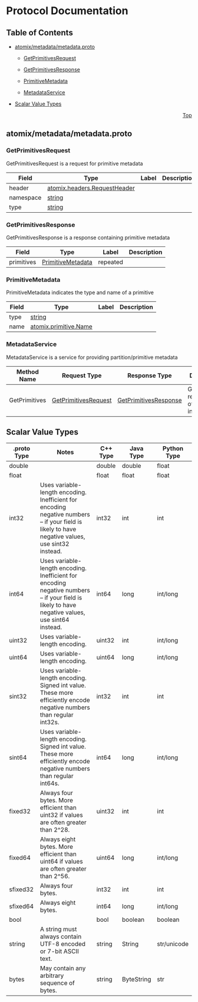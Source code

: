 # Protocol Documentation
<a name="top"></a>

## Table of Contents

- [atomix/metadata/metadata.proto](#atomix/metadata/metadata.proto)
    - [GetPrimitivesRequest](#atomix.metadata.GetPrimitivesRequest)
    - [GetPrimitivesResponse](#atomix.metadata.GetPrimitivesResponse)
    - [PrimitiveMetadata](#atomix.metadata.PrimitiveMetadata)
  
  
  
    - [MetadataService](#atomix.metadata.MetadataService)
  

- [Scalar Value Types](#scalar-value-types)



<a name="atomix/metadata/metadata.proto"></a>
<p align="right"><a href="#top">Top</a></p>

## atomix/metadata/metadata.proto



<a name="atomix.metadata.GetPrimitivesRequest"></a>

### GetPrimitivesRequest
GetPrimitivesRequest is a request for primitive metadata


| Field | Type | Label | Description |
| ----- | ---- | ----- | ----------- |
| header | [atomix.headers.RequestHeader](#atomix.headers.RequestHeader) |  |  |
| namespace | [string](#string) |  |  |
| type | [string](#string) |  |  |






<a name="atomix.metadata.GetPrimitivesResponse"></a>

### GetPrimitivesResponse
GetPrimitivesResponse is a response containing primitive metadata


| Field | Type | Label | Description |
| ----- | ---- | ----- | ----------- |
| primitives | [PrimitiveMetadata](#atomix.metadata.PrimitiveMetadata) | repeated |  |






<a name="atomix.metadata.PrimitiveMetadata"></a>

### PrimitiveMetadata
PrimitiveMetadata indicates the type and name of a primitive


| Field | Type | Label | Description |
| ----- | ---- | ----- | ----------- |
| type | [string](#string) |  |  |
| name | [atomix.primitive.Name](#atomix.primitive.Name) |  |  |





 

 

 


<a name="atomix.metadata.MetadataService"></a>

### MetadataService
MetadataService is a service for providing partition/primitive metadata

| Method Name | Request Type | Response Type | Description |
| ----------- | ------------ | ------------- | ------------|
| GetPrimitives | [GetPrimitivesRequest](#atomix.metadata.GetPrimitivesRequest) | [GetPrimitivesResponse](#atomix.metadata.GetPrimitivesResponse) | GetPrimitives returns a list of primitives in a partition |

 



## Scalar Value Types

| .proto Type | Notes | C++ Type | Java Type | Python Type |
| ----------- | ----- | -------- | --------- | ----------- |
| <a name="double" /> double |  | double | double | float |
| <a name="float" /> float |  | float | float | float |
| <a name="int32" /> int32 | Uses variable-length encoding. Inefficient for encoding negative numbers – if your field is likely to have negative values, use sint32 instead. | int32 | int | int |
| <a name="int64" /> int64 | Uses variable-length encoding. Inefficient for encoding negative numbers – if your field is likely to have negative values, use sint64 instead. | int64 | long | int/long |
| <a name="uint32" /> uint32 | Uses variable-length encoding. | uint32 | int | int/long |
| <a name="uint64" /> uint64 | Uses variable-length encoding. | uint64 | long | int/long |
| <a name="sint32" /> sint32 | Uses variable-length encoding. Signed int value. These more efficiently encode negative numbers than regular int32s. | int32 | int | int |
| <a name="sint64" /> sint64 | Uses variable-length encoding. Signed int value. These more efficiently encode negative numbers than regular int64s. | int64 | long | int/long |
| <a name="fixed32" /> fixed32 | Always four bytes. More efficient than uint32 if values are often greater than 2^28. | uint32 | int | int |
| <a name="fixed64" /> fixed64 | Always eight bytes. More efficient than uint64 if values are often greater than 2^56. | uint64 | long | int/long |
| <a name="sfixed32" /> sfixed32 | Always four bytes. | int32 | int | int |
| <a name="sfixed64" /> sfixed64 | Always eight bytes. | int64 | long | int/long |
| <a name="bool" /> bool |  | bool | boolean | boolean |
| <a name="string" /> string | A string must always contain UTF-8 encoded or 7-bit ASCII text. | string | String | str/unicode |
| <a name="bytes" /> bytes | May contain any arbitrary sequence of bytes. | string | ByteString | str |

